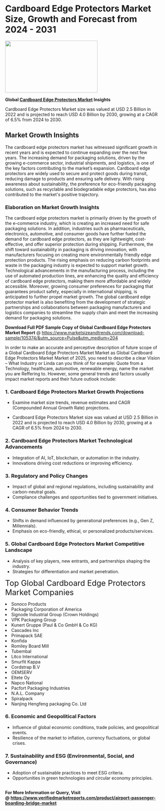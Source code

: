<H1>Cardboard Edge Protectors Market Size, Growth and Forecast from 2024 - 2031</H1><img class="aligncenter size-medium wp-image-584254" src="https://thirdeyenews.in/wp-content/uploads/2024/09/Global-Market-Research-300x168.jpeg" alt="" width="300" height="168" /><p><strong>Global&nbsp;<a href="https://www.marketsizeandtrends.com/download-sample/105374/&amp;utm_source=Pulse&amp;utm_medium=204">Cardboard Edge Protectors Market</a> Insights</strong></p><p>Cardboard Edge Protectors Market size was valued at USD 2.5 Billion in 2022 and is projected to reach USD 4.0 Billion by 2030, growing at a CAGR of 6.5% from 2024 to 2030.</p><p><h2>Market Growth Insights</h2> The cardboard edge protectors market has witnessed significant growth in recent years and is expected to continue expanding over the next few years. The increasing demand for packaging solutions, driven by the growing e-commerce sector, industrial shipments, and logistics, is one of the key factors contributing to the market’s expansion. Cardboard edge protectors are widely used to secure and protect goods during transit, reducing damage to products and ensuring safe delivery. With rising awareness about sustainability, the preference for eco-friendly packaging solutions, such as recyclable and biodegradable edge protectors, has also contributed to the market's positive trajectory. <h3>Elaboration on Market Growth Insights</h3> The cardboard edge protectors market is primarily driven by the growth of the e-commerce industry, which is creating an increased need for safe packaging solutions. In addition, industries such as pharmaceuticals, electronics, automotive, and consumer goods have further fueled the demand for cardboard edge protectors, as they are lightweight, cost-effective, and offer superior protection during shipping. Furthermore, the shift toward sustainability in packaging is driving innovation, with manufacturers focusing on creating more environmentally friendly edge protection products. The rising emphasis on reducing carbon footprints and waste in the packaging industry is expected to support market growth. Technological advancements in the manufacturing process, including the use of automated production lines, are enhancing the quality and efficiency of cardboard edge protectors, making them more affordable and widely accessible. Moreover, growing consumer preferences for packaging that guarantees product safety, especially in international shipping, is anticipated to further propel market growth. The global cardboard edge protector market is also benefiting from the development of strategic partnerships and collaborations between packaging manufacturers and logistics companies to streamline the supply chain and meet the increasing demand for packaging solutions. </p><p><span class=""><strong>Download Full PDF Sample Copy of Global Cardboard Edge Protectors Market Report</strong> @ <a href="https://www.marketsizeandtrends.com/download-sample/105374/&amp;utm_source=Pulse&amp;utm_medium=204" target="_blank">https://www.marketsizeandtrends.com/download-sample/105374/&amp;utm_source=Pulse&amp;utm_medium=204</a></span></p><p>In order to make an accurate and perceptive description of future scope of a Global&nbsp;Cardboard Edge Protectors Market Market as Global&nbsp;Cardboard Edge Protectors Market Market of 2025, you need to describe a clear Vision &ndash; What Industry or Linda can you think of for example: Quote from a Technology, healthcare, automotive, renewable energy, name the market you are Reffering to. However, some general trends and factors usually impact market reports and their future outlook include:</p><h3>1.&nbsp;<strong>Cardboard Edge Protectors Market Growth Projections</strong></h3><ul><li>Examine market size trends, revenue estimates and CAGR (Compounded Annual Growth Rate) projections.</li><li><p>Cardboard Edge Protectors Market size was valued at USD 2.5 Billion in 2022 and is projected to reach USD 4.0 Billion by 2030, growing at a CAGR of 6.5% from 2024 to 2030.</p></li></ul><h3>2.&nbsp;<strong>Cardboard Edge Protectors Market Technological Advancements</strong></h3><ul><li>Integration of AI, IoT, blockchain, or automation in the industry.</li><li>Innovations driving cost reductions or improving efficiency.</li></ul><h3>3.&nbsp;<strong>Regulatory and Policy Changes</strong></h3><ul><li>Impact of global and regional regulations, including sustainability and carbon-neutral goals.</li><li>Compliance challenges and opportunities tied to government initiatives.</li></ul><h3>4.&nbsp;<strong>Consumer Behavior Trends</strong></h3><ul><li>Shifts in demand influenced by generational preferences (e.g., Gen Z, Millennials).</li><li>Emphasis on eco-friendly, ethical, or personalized products/services.</li></ul><h3>5.&nbsp;<strong>Global Cardboard Edge Protectors Market Competitive Landscape</strong></h3><ul><li>Analysis of key players, new entrants, and partnerships shaping the industry.</li><li>Strategies for differentiation and market penetration.</li></ul><p data-pm-slice="1 1 []"><span style="color: inherit; font-family: inherit; font-size: 25px;">Top Global Cardboard Edge Protectors Market Companies</span></p><div class="" data-test-id=""><p><li>Sonoco Products</li><li> Packaging Corporation of America</li><li> Signode Industrial Group (Crown Holdings)</li><li> VPK Packaging Group</li><li> Kunert Gruppe (Paul & Co GmbH & Co KG)</li><li> Cascades Inc</li><li> Primapack SAE</li><li> Konfida</li><li> Romiley Board Mill</li><li> Tubembal</li><li> Litco International</li><li> Smurfit Kappa</li><li> Cordstrap B.V</li><li> OEMSERV</li><li> Eltete Oy</li><li> Napco National</li><li> Pacfort Packaging Industries</li><li> N.A.L. Company</li><li> Spiralpack</li><li> Nanjing Hengfeng packaging Co. Ltd</li></p></div><h3>6.&nbsp;<strong>Economic and Geopolitical Factors</strong></h3><ul><li>Influence of global economic conditions, trade policies, and geopolitical events.</li><li>Resilience of the market to inflation, currency fluctuations, or global crises.</li></ul><h3>7.&nbsp;<strong>Sustainability and ESG (Environmental, Social, and Governance)</strong></h3><ul><li>Adoption of sustainable practices to meet ESG criteria.</li><li>Opportunities in green technologies and circular economy principles.</li></ul><h2><strong style="font-size: 14px;">For More Information or Query, Visit @&nbsp;</strong><a style="background-color: #ffffff; font-size: 14px;" href="https://www.marketsizeandtrends.com/report/cardboard-edge-protectors-market/" target="_blank">https://www.verifiedmarketreports.com/product/airport-passenger-boarding-bridge-market</a></h2>

